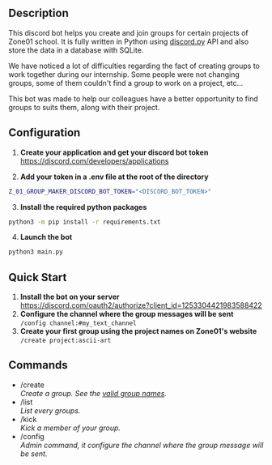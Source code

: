 ## Description
This discord bot helps you create and join groups for certain projects of Zone01 school.
It is fully written in Python using [discord.py](https://discordpy.readthedocs.io/en/stable/) API and also store the data in a database with SQLite.

We have noticed a lot of difficulties regarding the fact of creating groups to work together during our internship. Some people were not changing groups, some of them couldn't find a group to work on a project, etc...

This bot was made to help our colleagues have a better opportunity to find groups to suits them, along with their project.

## Configuration
1. **Create your application and get your discord bot token**<br>
https://discord.com/developers/applications

2. **Add your token in a .env file at the root of the directory**<br>
```sh
Z_01_GROUP_MAKER_DISCORD_BOT_TOKEN="<DISCORD_BOT_TOKEN>"
```
3. **Install the required python packages**<br>
```sh
python3 -m pip install -r requirements.txt
```
4. **Launch the bot**<br>
```sh
python3 main.py
```

## Quick Start
1. **Install the bot on your server**<br>
https://discord.com/oauth2/authorize?client_id=1253304421983588422
2. **Configure the channel where the group messages will be sent**<br>
`/config channel:#my_text_channel`
3. **Create your first group using the project names on Zone01's website**<br>
`/create project:ascii-art`

## Commands
- /create<br>
	*Create a group. See the [valid group names](./data/project_names.txt).*
- /list<br>
	*List every groups.*
- /kick<br>
	*Kick a member of your group.*
- /config<br>
	*Admin command, it configure the channel where the group message will be sent.*
